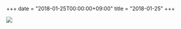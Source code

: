 +++
date = "2018-01-25T00:00:00+09:00"
title = "2018-01-25"
+++

<img class="img-fluid" src="/2018-01-25.jpg" />
